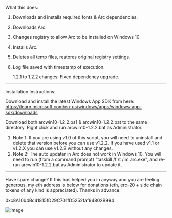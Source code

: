What this does:

1. Downloads and installs required fonts & Arc dependencies.
2. Downloads Arc.
3. Changes registry to allow Arc to be installed on Windows 10.
4. Installs Arc.
5. Deletes all temp files, restores original registry settings.
6. Log file saved with timestamp of execution.

   1.2.1 to 1.2.2 changes: Fixed dependency upgrade.

------------------------------------------------------------------

Installation Instructions:

Download and install the latest Windows App SDK from here: https://learn.microsoft.com/en-us/windows/apps/windows-app-sdk/downloads

Download both arcwin10-1.2.2.ps1 & arcwin10-1.2.2.bat to the same directory. Right click and run arcwin10-1.2.2.bat as Administrator.

1. Note 1: If you are using v1.0 of this script, you will need to uninstall and delete that version before you can use v1.2.2. If you have used v1.1 or v1.2.X you can use v1.2.2 without any changes.
2. Note 2: The auto updater in Arc does not work in Windows 10. You will need to run (from a command prompt) "taskkill /f /t /im arc.exe", and re-run arcwin10-1.2.2.bat as Administrator to update it.

------------------------------------------------------------------

Have spare change? If this has helped you in anyway and you are feeling generous, my eth address is below for donations (eth, erc-20 + side chain tokens of any kind is appreciated). Thanks in advance:

0xc8A10b4Bc41815fD29C701fD5252faf94802B994

![image](https://github.com/devz3ro/Arc-Windows-10/assets/6265569/6c8b79e7-bc50-419c-a529-9fdea1b79cec)

